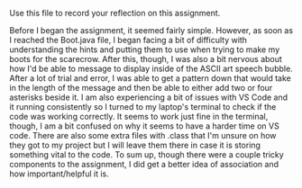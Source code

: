 Use this file to record your reflection on this assignment.

Before I began the assignment, it seemed fairly simple. However, as soon as I reached the Boot.java file, I began facing a bit of difficulty with understanding the hints and putting them to use when trying to make my boots for the scarecrow. After this, though, I was also a bit nervous about how I'd be able to message to display inside of the ASCII art speech bubble. After a lot of trial and error, I was able to get a pattern down that would take in the length of the message and then be able to either add two or four asterisks beside it. I am also experiencing a bit of issues with VS Code and it running consistently so I turned to my laptop's terminal to check if the code was working correctly. It seems to work just fine in the terminal, though, I am a bit confused on why it seems to have a harder time on VS code. There are also some extra files with .class that I'm unsure on how they got to my project but I will leave them there in case it is storing something vital to the code. To sum up, though there were a couple tricky components to the assignment, I did get a better idea of association and how important/helpful it is. 
